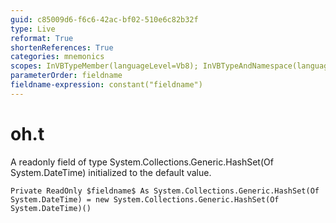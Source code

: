 ```yaml
---
guid: c85009d6-f6c6-42ac-bf02-510e6c82b32f
type: Live
reformat: True
shortenReferences: True
categories: mnemonics
scopes: InVBTypeMember(languageLevel=Vb8); InVBTypeAndNamespace(languageLevel=Vb8)
parameterOrder: fieldname
fieldname-expression: constant("fieldname")
---
```


# oh.t

A readonly field of type System.Collections.Generic.HashSet(Of System.DateTime) initialized to the default value.

```
Private ReadOnly $fieldname$ As System.Collections.Generic.HashSet(Of System.DateTime) = new System.Collections.Generic.HashSet(Of System.DateTime)()
```
